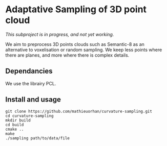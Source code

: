 # Adaptative Sampling of 3D point cloud

*This subproject is in progress, and not yet working.*

We aim to preprocess 3D points clouds such as Semantic-8 as an alternative to voxelisation or random sampling.
We keep less points where there are planes, and more where there is complex details.

## Dependancies

We use the librairy PCL.

## Install and usage

```
git clone https://github.com/mathieuorhan/curvature-sampling.git
cd curvature-sampling
mkdir build
cd build
cmake ..
make
./sampling path/to/data/file
```